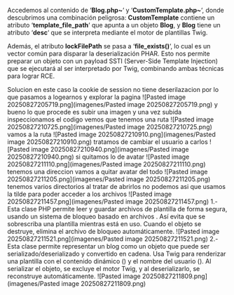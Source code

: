 Accedemos al contenido de ‘**Blog.php~**‘ y ‘**CustomTemplate.php~**‘, donde descubrimos una combinación peligrosa: **CustomTemplate** contiene un atributo ‘**template_file_path**‘ que apunta a un objeto **Blog**, y **Blog** tiene un atributo ‘**desc**‘ que se interpreta mediante el motor de plantillas Twig.

Además, el atributo **lockFilePath** se pasa a ‘**file_exists()**‘, lo cual es un vector común para disparar la deserialización PHAR. Esto nos permite preparar un objeto con un payload SSTI (Server-Side Template Injection) que se ejecutará al ser interpretado por Twig, combinando ambas técnicas para lograr RCE.

Solucion
en este caso la cookie de session no tiene deserilazacion por lo que pasamos a logearnos y explorar la pagina
![Pasted image 20250827205719.png](imagenes/Pasted image 20250827205719.png)
y bueno lo que procede es subir una imagen y una vez subida inspeccionamos el codigo
vemos que tenemos una ruta
![Pasted image 20250827210725.png](imagenes/Pasted image 20250827210725.png)
vamos a la ruta
![Pasted image 20250827210910.png](imagenes/Pasted image 20250827210910.png)
tratamos de cambiar el usuario a carlos
![Pasted image 20250827210940.png](imagenes/Pasted image 20250827210940.png)
si quitamos lo de avatar
![Pasted image 20250827211110.png](imagenes/Pasted image 20250827211110.png)
tenemos una direccion
vamos a quitar avatar del todo
![Pasted image 20250827211205.png](imagenes/Pasted image 20250827211205.png)
tenemos varios directorios
al tratar de abrirlos no podemos asi que usamos la tilde para poder acceder a los archivos
![Pasted image 20250827211457.png](imagenes/Pasted image 20250827211457.png)
1.- Esta clase PHP permite leer y guardar archivos de plantilla de forma segura, usando un sistema de bloqueo basado en archivos . Así evita que se sobrescriba una plantilla mientras está en uso. Cuando el objeto se destruye, elimina el archivo de bloqueo automáticamente.
![Pasted image 20250827211521.png](imagenes/Pasted image 20250827211521.png)
2.-Esta clase  permite representar un blog como un objeto que puede ser serializado/deserializado y convertido en cadena. Usa Twig para renderizar una plantilla con el contenido dinámico () y el nombre del usuario (). Al serializar el objeto, se excluye el motor Twig, y al deserializarlo, se reconstruye automáticamente.
![Pasted image 20250827211809.png](imagenes/Pasted image 20250827211809.png)




